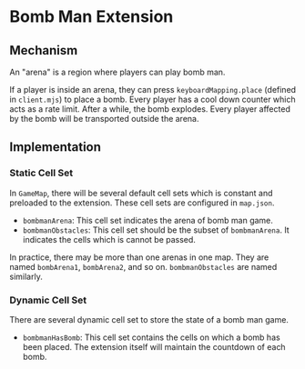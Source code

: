 # Bomb Man Extension

## Mechanism

An "arena" is a region where players can play bomb man.

If a player is inside an arena, they can press `keyboardMapping.place` (defined in `client.mjs`) to place a bomb. Every player has a cool down counter which acts as a rate limit. After a while, the bomb explodes. Every player affected by the bomb will be transported outside the arena.

## Implementation

### Static Cell Set

In `GameMap`, there will be several default cell sets which is constant and preloaded to the extension. These cell sets are configured in `map.json`.

* `bombmanArena`: This cell set indicates the arena of bomb man game.
* `bombmanObstacles`: This cell set should be the subset of `bombmanArena`. It indicates the cells which is cannot be passed.

In practice, there may be more than one arenas in one map. They are named `bombArena1`, `bombArena2`, and so on. `bombmanObstacles` are named similarly.

### Dynamic Cell Set

There are several dynamic cell set to store the state of a bomb man game.

* `bombmanHasBomb`: This cell set contains the cells on which a bomb has been placed. The extension itself will maintain the countdown of each bomb.
